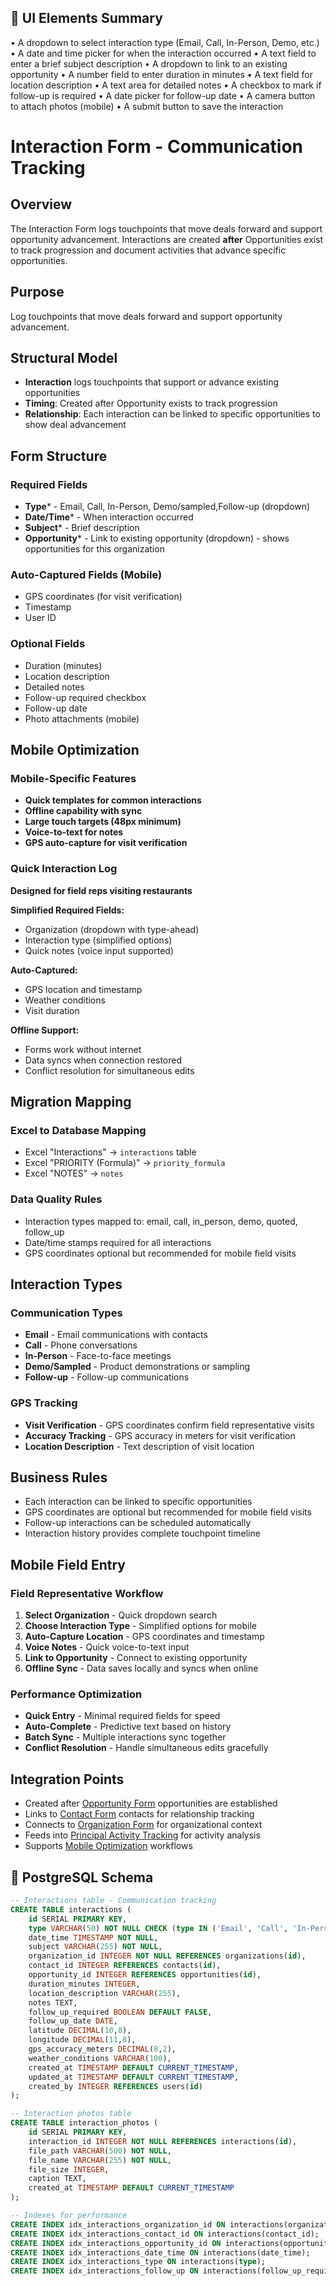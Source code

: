 ## 🧩 UI Elements Summary
• A dropdown to select interaction type (Email, Call, In-Person, Demo, etc.)
• A date and time picker for when the interaction occurred
• A text field to enter a brief subject description
• A dropdown to link to an existing opportunity
• A number field to enter duration in minutes
• A text field for location description
• A text area for detailed notes
• A checkbox to mark if follow-up is required
• A date picker for follow-up date
• A camera button to attach photos (mobile)
• A submit button to save the interaction

# Interaction Form - Communication Tracking

## Overview
The Interaction Form logs touchpoints that move deals forward and support opportunity advancement. Interactions are created **after** Opportunities exist to track progression and document activities that advance specific opportunities.

## Purpose
Log touchpoints that move deals forward and support opportunity advancement.

## Structural Model
- **Interaction** logs touchpoints that support or advance existing opportunities
- **Timing**: Created after Opportunity exists to track progression
- **Relationship**: Each interaction can be linked to specific opportunities to show deal advancement

## Form Structure

### Required Fields
- **Type*** - Email, Call, In-Person, Demo/sampled,Follow-up (dropdown)
- **Date/Time*** - When interaction occurred
- **Subject*** - Brief description
- **Opportunity*** - Link to existing opportunity (dropdown) - shows opportunities for this organization

### Auto-Captured Fields (Mobile)
- GPS coordinates (for visit verification)
- Timestamp
- User ID

### Optional Fields
- Duration (minutes)
- Location description
- Detailed notes
- Follow-up required checkbox
- Follow-up date
- Photo attachments (mobile)

## Mobile Optimization

### Mobile-Specific Features
- **Quick templates for common interactions**
- **Offline capability with sync**
- **Large touch targets (48px minimum)**
- **Voice-to-text for notes**
- **GPS auto-capture for visit verification**

### Quick Interaction Log
**Designed for field reps visiting restaurants**

**Simplified Required Fields:**
- Organization (dropdown with type-ahead)
- Interaction type (simplified options)
- Quick notes (voice input supported)

**Auto-Captured:**
- GPS location and timestamp
- Weather conditions
- Visit duration

**Offline Support:**
- Forms work without internet
- Data syncs when connection restored
- Conflict resolution for simultaneous edits

## Migration Mapping

### Excel to Database Mapping
- Excel "Interactions" → `interactions` table
- Excel "PRIORITY (Formula)" → `priority_formula`
- Excel "NOTES" → `notes`

### Data Quality Rules
- Interaction types mapped to: email, call, in_person, demo, quoted, follow_up
- Date/time stamps required for all interactions
- GPS coordinates optional but recommended for mobile field visits

## Interaction Types

### Communication Types
- **Email** - Email communications with contacts
- **Call** - Phone conversations
- **In-Person** - Face-to-face meetings
- **Demo/Sampled** - Product demonstrations or sampling
- **Follow-up** - Follow-up communications

### GPS Tracking
- **Visit Verification** - GPS coordinates confirm field representative visits
- **Accuracy Tracking** - GPS accuracy in meters for visit verification
- **Location Description** - Text description of visit location

## Business Rules
- Each interaction can be linked to specific opportunities
- GPS coordinates are optional but recommended for mobile field visits
- Follow-up interactions can be scheduled automatically
- Interaction history provides complete touchpoint timeline

## Mobile Field Entry

### Field Representative Workflow
1. **Select Organization** - Quick dropdown search
2. **Choose Interaction Type** - Simplified options for mobile
3. **Auto-Capture Location** - GPS coordinates and timestamp
4. **Voice Notes** - Quick voice-to-text input
5. **Link to Opportunity** - Connect to existing opportunity
6. **Offline Sync** - Data saves locally and syncs when online

### Performance Optimization
- **Quick Entry** - Minimal required fields for speed
- **Auto-Complete** - Predictive text based on history
- **Batch Sync** - Multiple interactions sync together
- **Conflict Resolution** - Handle simultaneous edits gracefully

## Integration Points
- Created after [Opportunity Form](03_Opportunity_Form.md) opportunities are established
- Links to [Contact Form](01_Contact_Form.md) contacts for relationship tracking
- Connects to [Organization Form](02_Organization_Form.md) for organizational context
- Feeds into [Principal Activity Tracking](05_Principal_Activity_Tracking.md) for activity analysis
- Supports [Mobile Optimization](08_Mobile_Optimization.md) workflows

## 💾 PostgreSQL Schema
```sql
-- Interactions table - Communication tracking
CREATE TABLE interactions (
    id SERIAL PRIMARY KEY,
    type VARCHAR(50) NOT NULL CHECK (type IN ('Email', 'Call', 'In-Person', 'Demo', 'Quoted', 'Follow-up')),
    date_time TIMESTAMP NOT NULL,
    subject VARCHAR(255) NOT NULL,
    organization_id INTEGER NOT NULL REFERENCES organizations(id),
    contact_id INTEGER REFERENCES contacts(id),
    opportunity_id INTEGER REFERENCES opportunities(id),
    duration_minutes INTEGER,
    location_description VARCHAR(255),
    notes TEXT,
    follow_up_required BOOLEAN DEFAULT FALSE,
    follow_up_date DATE,
    latitude DECIMAL(10,8),
    longitude DECIMAL(11,8),
    gps_accuracy_meters DECIMAL(8,2),
    weather_conditions VARCHAR(100),
    created_at TIMESTAMP DEFAULT CURRENT_TIMESTAMP,
    updated_at TIMESTAMP DEFAULT CURRENT_TIMESTAMP,
    created_by INTEGER REFERENCES users(id)
);

-- Interaction photos table
CREATE TABLE interaction_photos (
    id SERIAL PRIMARY KEY,
    interaction_id INTEGER NOT NULL REFERENCES interactions(id),
    file_path VARCHAR(500) NOT NULL,
    file_name VARCHAR(255) NOT NULL,
    file_size INTEGER,
    caption TEXT,
    created_at TIMESTAMP DEFAULT CURRENT_TIMESTAMP
);

-- Indexes for performance
CREATE INDEX idx_interactions_organization_id ON interactions(organization_id);
CREATE INDEX idx_interactions_contact_id ON interactions(contact_id);
CREATE INDEX idx_interactions_opportunity_id ON interactions(opportunity_id);
CREATE INDEX idx_interactions_date_time ON interactions(date_time);
CREATE INDEX idx_interactions_type ON interactions(type);
CREATE INDEX idx_interactions_follow_up ON interactions(follow_up_required, follow_up_date);
```